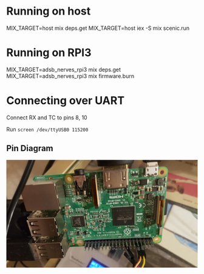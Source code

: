 # Running on host

MIX_TARGET=host mix deps.get
MIX_TARGET=host iex -S mix scenic.run

# Running on RPI3

MIX_TARGET=adsb_nerves_rpi3 mix deps.get
MIX_TARGET=adsb_nerves_rpi3 mix firmware.burn

# Connecting over UART

Connect RX and TC to pins 8, 10

Run `screen /dev/ttyUSB0 115200`

## Pin Diagram

![UART picture](uart_hd.jpg)
